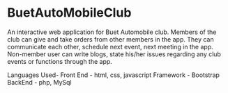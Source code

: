 # BuetAutoMobileClub

An interactive web application for Buet Automobile club.
Members of the club can give and take orders from other members in the app.
They can communicate each other, schedule next event, next meeting in the app.
Non-member user can write blogs, state his/her issues regarding any club events or functions through the app.
 
Languages Used-
Front End - html, css, javascript
Framework - Bootstrap
BackEnd - php, MySql
